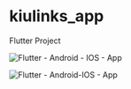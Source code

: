 # kiulinks_app

Flutter Project

![Flutter - Android - IOS - App](https://github.com/AhsaanRasheed/Kiulinks-Academy-Mobile-App/assets/71977441/a229ae79-607f-4094-a20a-9925ecbe052b)


![Flutter - Android-IOS - App](https://github.com/AhsaanRasheed/Kiulinks-Academy-Mobile-App/assets/71977441/bc399485-9389-4295-b122-2b40f0f7a719)
